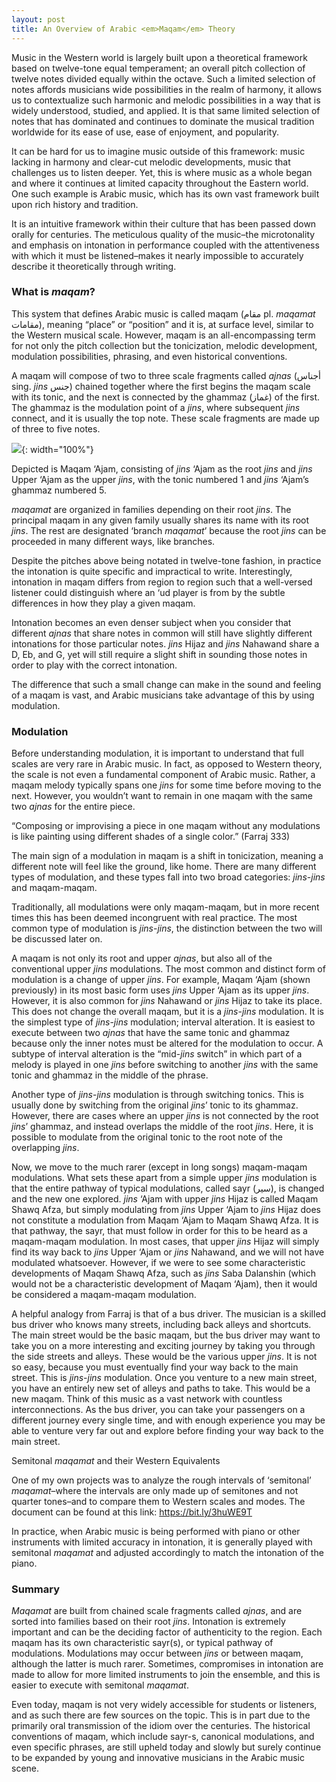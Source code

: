 ```yaml
---
layout: post
title: An Overview of Arabic <em>Maqam</em> Theory
---
```


Music in the Western world is largely built upon a theoretical framework based on twelve-tone equal temperament; an overall pitch collection of twelve notes divided equally within the octave. Such a limited selection of notes affords musicians wide possibilities in the realm of harmony, it allows us to contextualize such harmonic and melodic possibilities in a way that is widely understood, studied, and applied. It is that same limited selection of notes that has dominated and continues to dominate the musical tradition worldwide for its ease of use, ease of enjoyment, and popularity.

It can be hard for us to imagine music outside of this framework: music lacking in harmony and clear-cut melodic developments, music that challenges us to listen deeper. Yet, this is where music as a whole began and where it continues at limited capacity throughout the Eastern world. One such example is Arabic music, which has its own vast framework built upon rich history and tradition.

It is an intuitive framework within their culture that has been passed down orally for centuries. The meticulous quality of the music–the microtonality and emphasis on intonation in performance coupled with the attentiveness with which it must be listened–makes it nearly impossible to accurately describe it theoretically through writing.

### What is _maqam_?

This system that defines Arabic music is called maqam (مقام pl. _maqamat_ مقامات), meaning “place” or “position” and it is, at surface level, similar to the Western musical scale. However, maqam is an all-encompassing term for not only the pitch collection but the tonicization, melodic development, modulation possibilities, phrasing, and even historical conventions.

A maqam will compose of two to three scale fragments called _ajnas_ (أجناس sing. _jins_ جنس) chained together where the first begins the maqam scale with its tonic, and the next is connected by the ghammaz (غماز) of the first. The ghammaz is the modulation point of a _jins_, where subsequent _jins_ connect, and it is usually the top note. These scale fragments are made up of three to five notes.

![](../../../assets/svg/maqamajam.cropped.svg){: width="100%"}

Depicted is Maqam ‘Ajam, consisting of _jins_ ‘Ajam as the root _jins_ and _jins_ Upper ‘Ajam as the upper _jins_, with the tonic numbered 1 and _jins_ ‘Ajam’s ghammaz numbered 5.

_maqamat_ are organized in families depending on their root _jins_. The principal maqam in any given family usually shares its name with its root _jins_. The rest are designated ‘branch _maqamat_’ because the root _jins_ can be proceeded in many different ways, like branches.

Despite the pitches above being notated in twelve-tone fashion, in practice the intonation is quite specific and impractical to write. Interestingly, intonation in maqam differs from region to region such that a well-versed listener could distinguish where an ‘ud player is from by the subtle differences in how they play a given maqam.

Intonation becomes an even denser subject when you consider that different _ajnas_ that share notes in common will still have slightly different intonations for those particular notes. _jins_ Hijaz and _jins_ Nahawand share a D, Eb, and G, yet will still require a slight shift in sounding those notes in order to play with the correct intonation.

The difference that such a small change can make in the sound and feeling of a maqam is vast, and Arabic musicians take advantage of this by using modulation.

### Modulation

Before understanding modulation, it is important to understand that full scales are very rare in Arabic music. In fact, as opposed to Western theory, the scale is not even a fundamental component of Arabic music. Rather, a maqam melody typically spans one _jins_ for some time before moving to the next. However, you wouldn’t want to remain in one maqam with the same two _ajnas_ for the entire piece.

“Composing or improvising a piece in one maqam without any modulations is like painting using different shades of a single color.” (Farraj 333)

The main sign of a modulation in maqam is a shift in tonicization, meaning a different note will feel like the ground, like home. There are many different types of modulation, and these types fall into two broad categories: _jins_-_jins_ and maqam-maqam.

Traditionally, all modulations were only maqam-maqam, but in more recent times this has been deemed incongruent with real practice. The most common type of modulation is _jins_-_jins_, the distinction between the two will be discussed later on.

A maqam is not only its root and upper _ajnas_, but also all of the conventional upper _jins_ modulations. The most common and distinct form of modulation is a change of upper _jins_. For example, Maqam ‘Ajam (shown previously) in its most basic form uses _jins_ Upper ‘Ajam as its upper _jins_. However, it is also common for _jins_ Nahawand or _jins_ Hijaz to take its place. This does not change the overall maqam, but it is a _jins_-_jins_ modulation. It is the simplest type of _jins_-_jins_ modulation; interval alteration. It is easiest to execute between two _ajnas_ that have the same tonic and ghammaz because only the inner notes must be altered for the modulation to occur. A subtype of interval alteration is the “mid-_jins_ switch” in which part of a melody is played in one _jins_ before switching to another _jins_ with the same tonic and ghammaz in the middle of the phrase.

Another type of _jins_-_jins_ modulation is through switching tonics. This is usually done by switching from the original _jins_’ tonic to its ghammaz. However, there are cases where an upper _jins_ is not connected by the root _jins_’ ghammaz, and instead overlaps the middle of the root _jins_. Here, it is possible to modulate from the original tonic to the root note of the overlapping _jins_.

Now, we move to the much rarer (except in long songs) maqam-maqam modulations. What sets these apart from a simple upper _jins_ modulation is that the entire pathway of typical modulations, called sayr (سير), is changed and the new one explored. _jins_ ‘Ajam with upper _jins_ Hijaz is called Maqam Shawq Afza, but simply modulating from _jins_ Upper ‘Ajam to _jins_ Hijaz does not constitute a modulation from Maqam ‘Ajam to Maqam Shawq Afza. It is that pathway, the sayr, that must follow in order for this to be heard as a maqam-maqam modulation. In most cases, that upper _jins_ Hijaz will simply find its way back to _jins_ Upper ‘Ajam or _jins_ Nahawand, and we will not have modulated whatsoever. However, if we were to see some characteristic developments of Maqam Shawq Afza, such as _jins_ Saba Dalanshin (which would not be a characteristic development of Maqam ‘Ajam), then it would be considered a maqam-maqam modulation.

A helpful analogy from Farraj is that of a bus driver. The musician is a skilled bus driver who knows many streets, including back alleys and shortcuts. The main street would be the basic maqam, but the bus driver may want to take you on a more interesting and exciting journey by taking you through the side streets and alleys. These would be the various upper _jins_. It is not so easy, because you must eventually find your way back to the main street. This is _jins_-_jins_ modulation. Once you venture to a new main street, you have an entirely new set of alleys and paths to take. This would be a new maqam. Think of this music as a vast network with countless interconnections. As the bus driver, you can take your passengers on a different journey every single time, and with enough experience you may be able to venture very far out and explore before finding your way back to the main street.

Semitonal _maqamat_ and their Western Equivalents

One of my own projects was to analyze the rough intervals of ‘semitonal’ _maqamat_–where the intervals are only made up of semitones and not quarter tones–and to compare them to Western scales and modes. The document can be found at this link: https://bit.ly/3huWE9T

In practice, when Arabic music is being performed with piano or other instruments with limited accuracy in intonation, it is generally played with semitonal _maqamat_ and adjusted accordingly to match the intonation of the piano.

### Summary

_Maqamat_ are built from chained scale fragments called _ajnas_, and are sorted into families based on their root _jins_. Intonation is extremely important and can be the deciding factor of authenticity to the region. Each maqam has its own characteristic sayr(s), or typical pathway of modulations. Modulations may occur between _jins_ or between maqam, although the latter is much rarer. Sometimes, compromises in intonation are made to allow for more limited instruments to join the ensemble, and this is easier to execute with semitonal _maqamat_.

Even today, maqam is not very widely accessible for students or listeners, and as such there are few sources on the topic. This is in part due to the primarily oral transmission of the idiom over the centuries. The historical conventions of maqam, which include sayr-s, canonical modulations, and even specific phrases, are still upheld today and slowly but surely continue to be expanded by young and innovative musicians in the Arabic music scene.
